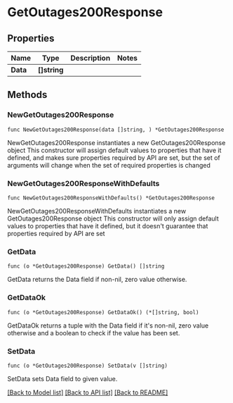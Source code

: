 # GetOutages200Response

## Properties

Name | Type | Description | Notes
------------ | ------------- | ------------- | -------------
**Data** | **[]string** |  | 

## Methods

### NewGetOutages200Response

`func NewGetOutages200Response(data []string, ) *GetOutages200Response`

NewGetOutages200Response instantiates a new GetOutages200Response object
This constructor will assign default values to properties that have it defined,
and makes sure properties required by API are set, but the set of arguments
will change when the set of required properties is changed

### NewGetOutages200ResponseWithDefaults

`func NewGetOutages200ResponseWithDefaults() *GetOutages200Response`

NewGetOutages200ResponseWithDefaults instantiates a new GetOutages200Response object
This constructor will only assign default values to properties that have it defined,
but it doesn't guarantee that properties required by API are set

### GetData

`func (o *GetOutages200Response) GetData() []string`

GetData returns the Data field if non-nil, zero value otherwise.

### GetDataOk

`func (o *GetOutages200Response) GetDataOk() (*[]string, bool)`

GetDataOk returns a tuple with the Data field if it's non-nil, zero value otherwise
and a boolean to check if the value has been set.

### SetData

`func (o *GetOutages200Response) SetData(v []string)`

SetData sets Data field to given value.



[[Back to Model list]](../README.md#documentation-for-models) [[Back to API list]](../README.md#documentation-for-api-endpoints) [[Back to README]](../README.md)



